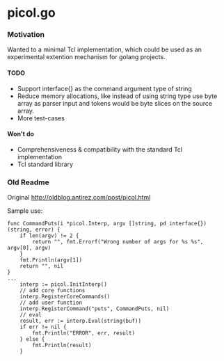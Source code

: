 # picol.go

### Motivation

Wanted to a minimal Tcl implementation, which could be used as an experimental
extention mechanism for golang projects.

#### TODO
+ Support interface{} as the command argument type of string
+ Reduce memory allocations, like instead of using string type use byte
  array as parser input and tokens would be byte slices on the source array.
+ More test-cases


#### Won't do
+ Comprehensiveness & compatibility with the standard Tcl implementation
+ Tcl standard library


### Old Readme

Original http://oldblog.antirez.com/post/picol.html

Sample use:
```golang
func CommandPuts(i *picol.Interp, argv []string, pd interface{}) (string, error) {
	if len(argv) != 2 {
		return "", fmt.Errorf("Wrong number of args for %s %s", argv[0], argv)
	}
	fmt.Println(argv[1])
	return "", nil
}
...
	interp := picol.InitInterp()
	// add core functions
	interp.RegisterCoreCommands()
	// add user function
	interp.RegisterCommand("puts", CommandPuts, nil)
	// eval
	result, err := interp.Eval(string(buf))
	if err != nil {
		fmt.Println("ERROR", err, result)
	} else {
		fmt.Println(result)
	}
```

